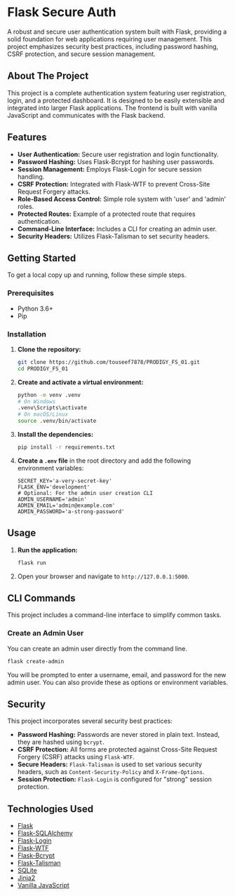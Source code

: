 # Flask Secure Auth

A robust and secure user authentication system built with Flask, providing a solid foundation for web applications requiring user management. This project emphasizes security best practices, including password hashing, CSRF protection, and secure session management.

## About The Project

This project is a complete authentication system featuring user registration, login, and a protected dashboard. It is designed to be easily extensible and integrated into larger Flask applications. The frontend is built with vanilla JavaScript and communicates with the Flask backend.

## Features

*   **User Authentication:** Secure user registration and login functionality.
*   **Password Hashing:** Uses Flask-Bcrypt for hashing user passwords.
*   **Session Management:** Employs Flask-Login for secure session handling.
*   **CSRF Protection:** Integrated with Flask-WTF to prevent Cross-Site Request Forgery attacks.
*   **Role-Based Access Control:** Simple role system with 'user' and 'admin' roles.
*   **Protected Routes:** Example of a protected route that requires authentication.
*   **Command-Line Interface:** Includes a CLI for creating an admin user.
*   **Security Headers:** Utilizes Flask-Talisman to set security headers.

## Getting Started

To get a local copy up and running, follow these simple steps.

### Prerequisites

*   Python 3.6+
*   Pip

### Installation

1.  **Clone the repository:**
    ```sh
    git clone https://github.com/touseef7878/PRODIGY_FS_01.git
    cd PRODIGY_FS_01
    ```
2.  **Create and activate a virtual environment:**
    ```sh
    python -m venv .venv
    # On Windows
    .venv\Scripts\activate
    # On macOS/Linux
    source .venv/bin/activate
    ```
3.  **Install the dependencies:**
    ```sh
    pip install -r requirements.txt
    ```
4.  **Create a `.env` file** in the root directory and add the following environment variables:
    ```env
    SECRET_KEY='a-very-secret-key'
    FLASK_ENV='development'
    # Optional: For the admin user creation CLI
    ADMIN_USERNAME='admin'
    ADMIN_EMAIL='admin@example.com'
    ADMIN_PASSWORD='a-strong-password'
    ```

## Usage

1.  **Run the application:**
    ```sh
    flask run
    ```
2.  Open your browser and navigate to `http://127.0.0.1:5000`.

## CLI Commands

This project includes a command-line interface to simplify common tasks.

### Create an Admin User

You can create an admin user directly from the command line.

```sh
flask create-admin
```

You will be prompted to enter a username, email, and password for the new admin user. You can also provide these as options or environment variables.

## Security

This project incorporates several security best practices:

*   **Password Hashing:** Passwords are never stored in plain text. Instead, they are hashed using `bcrypt`.
*   **CSRF Protection:** All forms are protected against Cross-Site Request Forgery (CSRF) attacks using `Flask-WTF`.
*   **Secure Headers:** `Flask-Talisman` is used to set various security headers, such as `Content-Security-Policy` and `X-Frame-Options`.
*   **Session Protection:** `Flask-Login` is configured for "strong" session protection.

## Technologies Used

*   [Flask](https://flask.palletsprojects.com/)
*   [Flask-SQLAlchemy](https://flask-sqlalchemy.palletsprojects.com/)
*   [Flask-Login](https://flask-login.readthedocs.io/)
*   [Flask-WTF](https://flask-wtf.readthedocs.io/)
*   [Flask-Bcrypt](https://flask-bcrypt.readthedocs.io/)
*   [Flask-Talisman](https://github.com/GoogleCloudPlatform/flask-talisman)
*   [SQLite](https://www.sqlite.org/)
*   [Jinja2](https://jinja.palletsprojects.com/)
*   [Vanilla JavaScript](http://vanilla-js.com/)